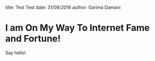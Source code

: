 title: Test Test
date: 31/08/2019
author: Garima Damani

# I am On My Way To Internet Fame and Fortune!

Say hello!
